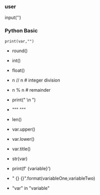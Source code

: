 ### user

input('')

### Python Basic

```
print(var,"")
```

* round()
* int()
* float()
* n // n # integer division
* n %  n # remainder

* print(" \n ")
* """  """
* len()
* var.upper()
* var.lower()
* var.title()
* str(var)
* print(f' {variable}')
* " {} {}".format(variableOne,variableTwo)
* "var" in "variable"

